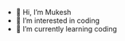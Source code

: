 - 👋 Hi, I’m Mukesh
- 👀 I’m interested in coding
- 🌱 I’m currently learning coding


<!---
Mukesh0003/Mukesh0003 is a ✨ special ✨ repository because its `README.md` (this file) appears on your GitHub profile.
You can click the Preview link to take a look at your changes.
--->
